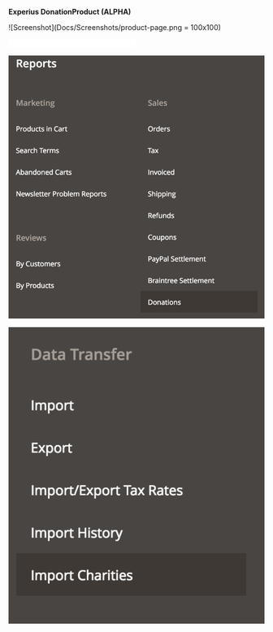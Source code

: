 **Experius DonationProduct (ALPHA)**

![Screenshot](Docs/Screenshots/product-page.png = 100x100)

![Screenshot](Docs/Screenshots/product-type.png)

![Screenshot](Docs/Screenshots/report.png)

![Screenshot](Docs/Screenshots/import.png)

